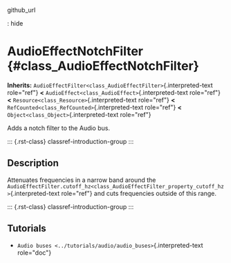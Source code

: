 github_url

:   hide

# AudioEffectNotchFilter {#class_AudioEffectNotchFilter}

**Inherits:**
`AudioEffectFilter<class_AudioEffectFilter>`{.interpreted-text
role="ref"} **\<** `AudioEffect<class_AudioEffect>`{.interpreted-text
role="ref"} **\<** `Resource<class_Resource>`{.interpreted-text
role="ref"} **\<** `RefCounted<class_RefCounted>`{.interpreted-text
role="ref"} **\<** `Object<class_Object>`{.interpreted-text role="ref"}

Adds a notch filter to the Audio bus.

::: {.rst-class}
classref-introduction-group
:::

## Description

Attenuates frequencies in a narrow band around the
`AudioEffectFilter.cutoff_hz<class_AudioEffectFilter_property_cutoff_hz>`{.interpreted-text
role="ref"} and cuts frequencies outside of this range.

::: {.rst-class}
classref-introduction-group
:::

## Tutorials

- `Audio buses <../tutorials/audio/audio_buses>`{.interpreted-text
  role="doc"}
